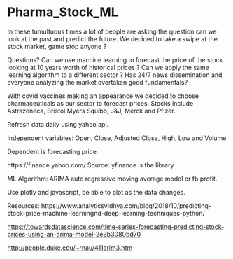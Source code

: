 # Pharma_Stock_ML

In these tumultuous times a lot of people are asking the question can we look at the past and predict the future.
We decided to take a swipe at the stock market, game stop anyone ?

Questions?
Can we use machine learning to forecast the price of the stock looking at 10 years worth of historical prices ?
Can we apply the same learning algorithm to a different sector ?
Has 24/7 news dissemination and everyone analyzing the market overtaken good fundamentals?

With covid vaccines making an appearance we decided to choose pharmaceuticals as our sector to forecast prices. 
Stocks include Astrazeneca, Bristol Myers Squibb, J&J, Merck and Pfizer.

Refresh data daily using yahoo api.
<p>
Independent variables: Open, Close, Adjusted Close,  High, Low and Volume
<p>
Dependent is forecasting price.
  <p>
https://finance.yahoo.com/
Source: yfinance is the library
    <p>
ML Algorithm: ARIMA  auto regressive moving average model or fb profit.
      <p>
Use plotly and javascript, be able to plot as the data changes.
        <p>
Resources:
https://www.analyticsvidhya.com/blog/2018/10/predicting-stock-price-machine-learningnd-deep-learning-techniques-python/
          
https://towardsdatascience.com/time-series-forecasting-predicting-stock-prices-using-an-arima-model-2e3b3080bd70

http://people.duke.edu/~rnau/411arim3.htm


          
